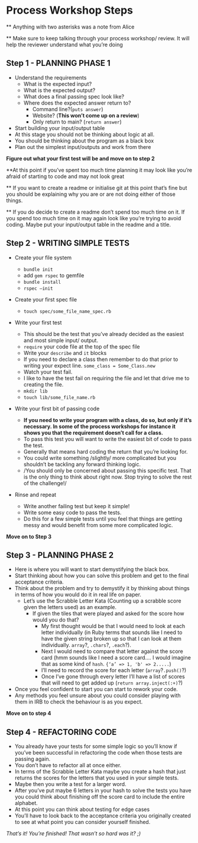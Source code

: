 # Process Workshop Steps

** Anything with two asterisks was a note from Alice

** Make sure to keep talking through your process workshop/ review. It will help the reviewer understand what you’re doing

## Step 1 - PLANNING PHASE 1
* Understand the requirements
	* What is the expected input?	
	* What is the expected output?
	* What does a final passing spec look like?
	* Where does the expected answer return to?
		* Command line?(```puts answer```)
		* Website? (**This won’t come up on a review**)
		* Only return to main? (```return answer```)
* Start building your input/output table
* At this stage you should not be thinking about logic at all.
* You should be thinking about the program as a black box
* Plan out the simplest input/outputs and work from there

**Figure out what your first test will be and move on to step 2**


**At this point if you’ve spent too much time planning it may look like you’re afraid of starting to code and may not look great

** If you want to create a readme or initialise git at this point that’s fine but you should be explaining why you are or are not doing either of those things.

** If you do decide to create a readme don’t spend too much time on it. If you spend too much time on it may again look like you’re trying to avoid coding. Maybe put your input/output table in the readme and a title.

## Step 2 - WRITING SIMPLE TESTS
* Create your file system

	* ```bundle init```
	* add ```gem rspec``` to gemfile
	* ```bundle install```
	* ```rspec —init```
	
* Create your first spec file
	* ```touch spec/some_file_name_spec.rb```
	
* Write your first test
	* This should be the test that you’ve already decided as the easiest and most simple input/ output. 
	* ```require``` your code file at the top of the spec file
	* Write your `describe` and `it` blocks
	* If you need to declare a class then remember to do that prior to writing your expect line. `some_class = Some_Class.new`
	* Watch your test fail.
	* I like to have the test fail on requiring the file and let that drive me to creating the file.
	* ```mkdir lib```
	* ```touch lib/some_file_name.rb```
* Write your first bit of passing code
	* **If you need to write your program with a class, do so, but only if it’s necessary. In some of the process workshops for instance it shows you that the requirement doesn’t call for a class.**
	* To pass this test you will want to write the easiest bit of code to pass the test.
	* Generally that means hard coding the return that you’re looking for.
	* You could write something /slightly/ more complicated but you shouldn’t be tackling any forward thinking logic.
	* /You should only be concerned about passing this specific test. That is the only thing to think about right now. Stop trying to solve the rest of the challenge!/
* Rinse and repeat
	* Write another failing test but keep it simple!
	* Write some easy code to pass the tests. 
	* Do this for a few simple tests until you feel that things are getting messy and would benefit from some more complicated logic.

**Move on to Step 3**

## Step 3 - PLANNING PHASE 2

* Here is where you will want to start demystifying the black box. 
* Start thinking about how you can solve this problem and get to the final acceptance criteria. 
* Think about the problem and try to demystify it by thinking about things in terms of how you would do it in real life on paper. 
	* Let’s use the Scrabble Letter Kata (Counting up a scrabble score given the letters used) as an example.
		* If given the tiles that were played and asked for the score how would you do that?
			* My first thought would be that I would need to look at each letter individually (in Ruby terms that sounds like I need to have the given string broken up so that I can look at them individually. `array`?, `.chars`?, `.each`?).
			* Next I would need to compare that letter against the score card (hmm sounds like I need a score card…. I would imagine that as some kind of `hash`. `{‘a’ => 1, 'b' => 2.....`) 
			* I’ll need to record the score for each letter (`array`?`.push()`?)
			* Once I’ve gone through every letter I’ll have a list of scores that will need to get added up  (`return array.inject(:+)`?)
* Once you feel confident to start you can start to rework your code.
* Any methods you feel unsure about you could consider playing with them in IRB to check the behaviour is as you expect.

**Move on to step 4**

## Step 4 - REFACTORING CODE

* You already have your tests for some simple logic so you’ll know if you’ve been successful in refactoring the code when those tests are passing again. 
* You don’t have to refactor all at once either. 
* In terms of the Scrabble Letter Kata maybe you create a hash that just returns the scores for the letters that you used in your simple tests. 
* Maybe then you write a test for a larger word. 
* After you’ve put maybe 6 letters in your hash to solve the tests you have you could think about finishing off the score card to include the entire alphabet. 
* At this point you can think about testing for edge cases 
* You’ll have to look back to the acceptance criteria you originally created to see at what point you can consider yourself finished. 

*That’s it! You’re finished!*
*That wasn’t so hard was it? ;)*
